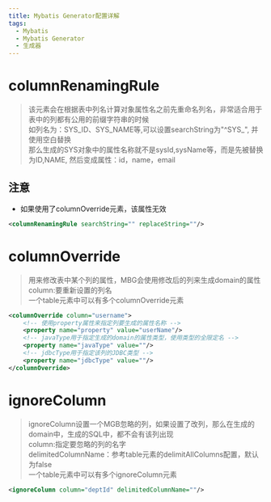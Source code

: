 ```yaml
---
title: Mybatis Generator配置详解
tags:
  - Mybatis
  - Mybatis Generator
  - 生成器
---
```


# columnRenamingRule
> 该元素会在根据表中列名计算对象属性名之前先重命名列名，非常适合用于表中的列都有公用的前缀字符串的时候  
> 如列名为：SYS_ID、SYS_NAME等,可以设置searchString为"^SYS_", 并使用空白替换  
> 那么生成的SYS对象中的属性名称就不是sysId,sysName等，而是先被替换为ID,NAME, 然后变成属性：id，name，email

## **注意**
* 如果使用了columnOverride元素，该属性无效

```xml
<columnRenamingRule searchString="" replaceString=""/>
```

# columnOverride
> 用来修改表中某个列的属性，MBG会使用修改后的列来生成domain的属性  
> column:要重新设置的列名  
> 一个table元素中可以有多个columnOverride元素

```xml
<columnOverride column="username">
    <!-- 使用property属性来指定列要生成的属性名称 -->
    <property name="property" value="userName"/>
    <!-- javaType用于指定生成的domain的属性类型，使用类型的全限定名 -->
    <property name="javaType" value=""/>
    <!-- jdbcType用于指定该列的JDBC类型 -->
    <property name="jdbcType" value=""/>
</columnOverride>
```

# ignoreColumn
> ignoreColumn设置一个MGB忽略的列，如果设置了改列，那么在生成的domain中，生成的SQL中，都不会有该列出现  
> column:指定要忽略的列的名字  
> delimitedColumnName：参考table元素的delimitAllColumns配置，默认为false  
> 一个table元素中可以有多个ignoreColumn元素

```xml
<ignoreColumn column="deptId" delimitedColumnName=""/>
```